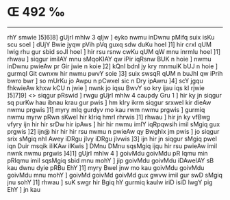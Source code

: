 # Œ 492 ‰
---
rhY smwie ]5]6]8] gUjrI mhlw 3 qIjw ] eyko nwmu inDwnu pMifq suix
isKu scu soeI ] dUjY Bwie jyqw pVih pVq guxq sdw duKu hoeI ]1] hir
crxI qUM lwig rhu gur sbid soJI hoeI ] hir rsu rsnw cwKu qUM qW mnu
inrmlu hoeI ]1] rhwau ] siqgur imilAY mnu sMqoKIAY qw iPir iqRsnw BUK
n hoie ] nwmu inDwnu pwieAw pr Gir jwie n koie ]2] kQnI bdnI jy
kry mnmuiK bUJ n hoie ] gurmqI Git cwnxw hir nwmu pwvY soie ]3] suix
swsqR qUM n buJhI qw iPrih bwro bwr ] so mUrKu jo Awpu n pCwxeI sic n
Dry ipAwru ]4] scY jgqu fhkwieAw khxw kCU n jwie ] nwnk jo iqsu
BwvY so kry ijau iqs kI rjwie ]5]7]9]
<> siqgur pRswid ] rwgu gUjrI mhlw 4 caupdy Gru 1 ] hir ky jn
siqgur sq purKw hau ibnau krau gur pwis ] hm kIry ikrm siqgur
srxweI kir dieAw nwmu prgwis ]1] myry mIq gurdyv mo kau rwm nwmu
prgwis ] gurmiq nwmu myrw pRwn sKweI hir kIriq hmrI rhrwis ]1]
rhwau ] hir jn ky vfBwg vfyry ijn hir hir srDw hir ipAws ] hir
hir nwmu imlY iqRpqwsih imil sMgiq gux prgwis ]2] ijn@ hir hir hir
rsu nwmu n pwieAw qy BwghIx jm pwis ] jo siqgur srix sMgiq nhI Awey
iDRgu jIvy iDRgu jIvwis ]3] ijn hir jn siqgur sMgiq pweI iqn Duir
msqik iliKAw ilKwis ] DMnu DMnu sqsMgiq ijqu hir rsu pwieAw imil
nwnk nwmu prgwis ]4]1] gUjrI mhlw 4 ] goivMdu goivMdu pR Iqmu min
pRIqmu imil sqsMgiq sbid mnu mohY ] jip goivMdu goivMdu iDAweIAY sB kau
dwnu dyie pRBu EhY ]1] myry BweI jnw mo kau goivMdu goivMdu goivMdu mnu mohY ]
goivMd goivMd goivMd gux gwvw imil gur swD sMgiq jnu sohY ]1] rhwau ]
suK swgr hir Bgiq hY gurmiq kaulw iriD isiD lwgY pig EhY ] jn kau
####
